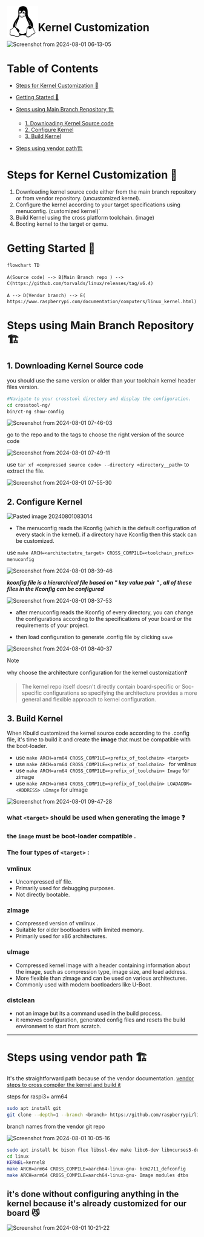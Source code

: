 

<img src="../../images/linux-svgrepo-com.svg" align="left" width="82">

# Kernel Customization
![Screenshot from 2024-08-01 06-13-05](https://github.com/user-attachments/assets/4b948b64-3c3d-4dd5-9d78-3de2bd3bc9b2)

# Table of Contents 

- [Steps for Kernel Customization 📃](#steps-for-kernel-customization-)
- [Getting Started 🚀](#getting-started-)
  
- [Steps using Main Branch Repository 🏗️](#steps-using-main-branch-repository-)
	- [1. Downloading Kernel Source code](#1-downloading-kernel-source-code)
	- [2. Configure Kernel](#2-configure-kernel)
	- [3. Build Kernel](#3-build-kernel)
- [Steps using vendor path🏗️](#steps-using-vendor-path)
	

# Steps for Kernel Customization 📃
1. Downloading kernel source code either from the main branch repository or from vendor repository. (uncustomized kernel).
2. Configure the kernel according to your target specifications using menuconfig. (customized kernel)`
3. Build Kernel using the cross platform toolchain. (image)
4. Booting kernel to the target or qemu.
# Getting Started 🚀

``` mermaid 
flowchart TD

A(Source code) --> B(Main Branch repo ) --> C(https://github.com/torvalds/linux/releases/tag/v6.4)

A --> D(Vendor branch) --> E( https://www.raspberrypi.com/documentation/computers/linux_kernel.html)
```
# Steps using Main Branch Repository 🏗️
##  1. Downloading Kernel Source code  

you should use the same version or older than your toolchain kernel header files version.
```bash
#Navigate to your crosstool directory and display the configuration.
cd crosstool-ng/
bin/ct-ng show-config
```
![Screenshot from 2024-08-01 07-46-03](https://github.com/user-attachments/assets/47ebecf6-78d5-42c3-a9c1-2a5f2a20b489)

go to the repo and to the tags to choose the right version of the source code

![Screenshot from 2024-08-01 07-49-11](https://github.com/user-attachments/assets/e075ac95-3202-49ef-913e-fa2cd520f0ed)

use `tar xf <compressed source code> --directory <directory__path>` to extract the file.

![Screenshot from 2024-08-01 07-55-30](https://github.com/user-attachments/assets/53ad1a42-dfbb-4066-b754-6940c7b96ac9)

## 2. Configure Kernel

![Pasted image 20240801083014](https://github.com/user-attachments/assets/daa7797b-297e-4ecf-8d22-c738a05fa1c9)


- The menuconfig reads the Kconfig (which is the default configuration of every stack in the kernel). if a directory have Kconfig then this stack can be customized.
  
use `make ARCH=<architectutre_target> CROSS_COMPILE=<toolchain_prefix> menuconfig`

![Screenshot from 2024-08-01 08-39-46](https://github.com/user-attachments/assets/e75d8e57-219c-4a5d-8598-b86b23842730)

***kconfig file is a hierarchical file based on " key value pair " ,  all of these files in the Kconfig can be configured***

![Screenshot from 2024-08-01 08-37-53](https://github.com/user-attachments/assets/a0afaea4-2e79-4e39-9f15-c8978eeb6d48)

- after  menuconfig reads the Kconfig of every directory, you can change the configurations according to the specifications of your board or the requirements of your project.

-  then load configuration to generate .config file by clicking `save`

![Screenshot from 2024-08-01 08-40-37](https://github.com/user-attachments/assets/8b0f9079-0328-4267-ad7e-d185d6a3d203)


>[!NOTE]
why choose the architecture configuration for the kernel customization❓  
>The kernel repo itself doesn't directly contain board-specific or Soc-specific configurations so specifying the architecture provides a more general and flexible approach to kernel configuration.

## 3. Build Kernel

When Kbuild customized the kernel source code according to the .config file, it's time to build it and create the **image** that must be compatible with the boot-loader.

- use `make ARCH=arm64 CROSS_COMPILE=<prefix_of_toolchain> <target> `
- use `make ARCH=arm64 CROSS_COMPILE=<prefix_of_toolchain> ` for vmlinux
- use `make ARCH=arm64 CROSS_COMPILE=<prefix_of_toolchain> Image` for zimage
- use `make ARCH=arm64 CROSS_COMPILE=<prefix_of_toolchain> LOADADDR=<ADDRESS> uImage` for uImage

![Screenshot from 2024-08-01 09-47-28](https://github.com/user-attachments/assets/69c7a788-1da8-417b-86e8-6db36443ea81)

### what `<target>` should be used when generating the image ❓

### the `image` must be boot-loader compatible . 
### The four types of `<target>` :
### vmlinux

- Uncompressed elf file.
- Primarily used for debugging purposes.
- Not directly bootable.

### zImage

- Compressed version of vmlinux .
- Suitable for older bootloaders with limited memory.
- Primarily used for x86 architectures.

### uImage

- Compressed kernel image with a header containing information about the image, such as compression type, image size, and load address.
- More flexible than zImage and can be used on various architectures.
- Commonly used with modern bootloaders like U-Boot.

### distclean
- not an image but its a command used in the build process.
- it removes configuration, generated config files and resets the build environment to start from scratch.


____
# Steps using vendor path 🏗️

It's the straightforward path because of the vendor documentation.
[vendor steps to cross compiler the kernel and build it](https://www.raspberrypi.com/documentation/computers/linux_kernel.html#cross-compile-the-kernel)

steps for raspi3+ arm64  
```bash
sudo apt install git
git clone --depth=1 --branch <branch> https://github.com/raspberrypi/linux
```
branch names from the vendor git repo

![Screenshot from 2024-08-01 10-05-16](https://github.com/user-attachments/assets/c95103b6-751a-4ac2-99e1-d577068cf4a4)


```bash
sudo apt install bc bison flex libssl-dev make libc6-dev libncurses5-dev
cd linux
KERNEL=kernel8
make ARCH=arm64 CROSS_COMPILE=aarch64-linux-gnu- bcm2711_defconfig
make ARCH=arm64 CROSS_COMPILE=aarch64-linux-gnu- Image modules dtbs
```

## it's done without configuring anything in the kernel because it's already customized for our board 😼

![Screenshot from 2024-08-01 10-21-22](https://github.com/user-attachments/assets/37fd74c7-256f-4939-b0dd-38353fa963ae)
















